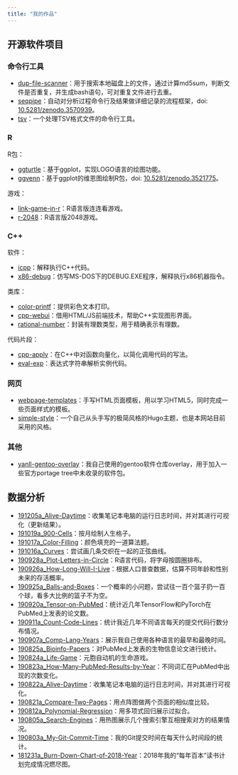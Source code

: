 ```yaml
---
title: "我的作品"
---
```


## 开源软件项目

### 命令行工具

* [dup-file-scanner](https://github.com/yanlinlin82/dup-file-scanner)：用于搜索本地磁盘上的文件，通过计算md5sum，判断文件是否重复，并生成bash语句，可对重复文件进行去重。
* [seqpipe](https://github.com/yanlinlin82/seqpipe)：自动对分析过程命令行及结果做详细记录的流程框架，doi: [10.5281/zenodo.3570939](https://doi.org/10.5281/zenodo.3570939)。
* [tsv](https://github.com/yanlinlin82/tsv)：一个处理TSV格式文件的命令行工具。

### R

R包：

* [ggturtle](https://github.com/yanlinlin82/ggturtle)：基于ggplot，实现LOGO语言的绘图功能。
* [ggvenn](https://github.com/yanlinlin82/ggvenn)：基于ggplot的维恩图绘制R包，doi: [10.5281/zenodo.3521775](https://doi.org/10.5281/zenodo.3521775)。

游戏：

* [link-game-in-r](https://github.com/yanlinlin82/link-game-in-r)：R语言版连连看游戏。
* [r-2048](https://github.com/yanlinlin82/r-2048)：R语言版2048游戏。

### C++

软件：

* [icpp](https://github.com/yanlinlin82/icpp)：解释执行C++代码。
* [x86-debug](https://github.com/yanlinlin82/x86-debug)：仿写MS-DOS下的DEBUG.EXE程序，解释执行x86机器指令。

类库：

* [color-printf](https://github.com/yanlinlin82/color-printf)：提供彩色文本打印。
* [cpp-webui](https://github.com/yanlinlin82/cpp-webui)：借用HTML/JS前端技术，帮助C++实现图形界面。
* [rational-number](https://github.com/yanlinlin82/rational-number)：封装有理数类型，用于精确表示有理数。

代码片段：

* [cpp-apply](https://github.com/yanlinlin82/cpp-apply)：在C++中对函数向量化，以简化调用代码的写法。
* [eval-exp](https://github.com/yanlinlin82/eval-exp)：表达式字符串解析实例代码。

### 网页

* [webpage-templates](https://github.com/yanlinlin82/webpage-templates)：手写HTML页面模板，用以学习HTML5，同时完成一些页面样式的模板。
* [simple-style](https://github.com/yanlinlin82/simple-style)：一个自己从头手写的极简风格的Hugo主题，也是本网站目前采用的风格。

### 其他

* [yanll-gentoo-overlay](https://github.com/yanlinlin82/yanll-gentoo-overlay)：我自己使用的gentoo软件仓库overlay，用于加入一些官方portage tree中未收录的软件包。

## 数据分析

* [191205a\_Alive-Daytime](https://github.com/yanlinlin82/191205a_Alive-Daytime)：收集笔记本电脑的运行日志时间，并对其进行可视化（更新结果）。
* [191019a\_900-Cells](https://github.com/yanlinlin82/191019a_900-Cells)：按月绘制人生格子。
* [191017a\_Color-Filling](https://github.com/yanlinlin82/191017a_Color-Filling)：颜色填充的一道算法题。
* [191016a\_Curves](https://github.com/yanlinlin82/191016a_Curves)：尝试画几条交织在一起的正弦曲线。
* [190928a\_Plot-Letters-in-Circle](https://github.com/yanlinlin82/190928a_Plot-Letters-in-Circle)：R语言代码，将字母按圆圈排布。
* [190926a\_How-Long-Will-I-Live](https://github.com/yanlinlin82/190926a_How-Long-Will-I-Live)：根据人口普查数据，估算不同年龄和性别未来的存活概率。
* [190925a\_Balls-and-Boxes](https://github.com/yanlinlin82/190925a_Balls-and-Boxes)：一个概率的小问题，尝试往一百个篮子扔一百个球，看多大比例的篮子不为空。
* [190920a\_Tensor-on-PubMed](https://github.com/yanlinlin82/190920a_Tensor-on-PubMed)：统计近几年TensorFlow和PyTorch在PubMed上发表的论文数。
* [190911a\_Count-Code-Lines](https://github.com/yanlinlin82/190911a_Count-Code-Lines)：统计我近几年不同语言每天的提交代码行数分布情况。
* [190907a\_Comp-Lang-Years](https://github.com/yanlinlin82/190907a_Comp-Lang-Years)：展示我自己使用各种语言的最早和最晚时间。
* [190825a\_Bioinfo-Papers](https://github.com/yanlinlin82/190825a_Bioinfo-Papers)：对PubMed上发表的生物信息论文进行统计。
* [190824a\_Life-Game](https://github.com/yanlinlin82/190824a_Life-Game)：元胞自动机的生命游戏。
* [190823a\_How-Many-PubMed-Results-by-Year](https://github.com/yanlinlin82/190823a_How-Many-PubMed-Results-by-Year)：不同词汇在PubMed中出现的次数变化。
* [190822a\_Alive-Daytime](https://github.com/yanlinlin82/190822a_Alive-Daytime)：收集笔记本电脑的运行日志时间，并对其进行可视化。
* [190821a\_Compare-Two-Pages](https://github.com/yanlinlin82/190821a_Compare-Two-Pages)：用点阵图做两个页面的相似度比较。
* [190812a\_Polynomial-Regression](https://github.com/yanlinlin82/190812a_Polynomial-Regression)：用多项式回归展示过拟合。
* [190805a\_Search-Engines](https://github.com/yanlinlin82/190805a_Search-Engines)：用热图展示几个搜索引擎互相搜索对方的结果情况。
* [190803a\_My-Git-Commit-Time](https://github.com/yanlinlin82/190803a_My-Git-Commit-Time)：我的Git提交时间在每天什么时间段的统计。
* [181231a\_Burn-Down-Chart-of-2018-Year](https://github.com/yanlinlin82/181231a_Burn-Down-Chart-of-2018-Year)：2018年我的“每年百本”读书计划完成情况燃尽图。
